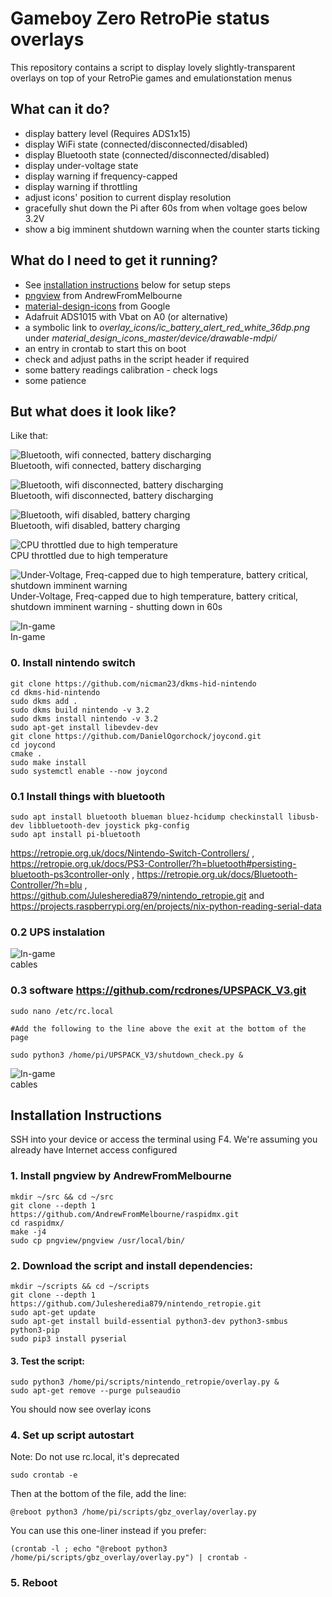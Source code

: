 # Gameboy Zero RetroPie status overlays
This repository contains a script to display lovely slightly-transparent overlays on top of your RetroPie games and emulationstation menus

## What can it do?
- display battery level (Requires ADS1x15)
- display WiFi state (connected/disconnected/disabled)
- display Bluetooth state (connected/disconnected/disabled)
- display under-voltage state
- display warning if frequency-capped
- display warning if throttling
- adjust icons' position to current display resolution
- gracefully shut down the Pi after 60s from when voltage goes below 3.2V
- show a big imminent shutdown warning when the counter starts ticking

## What do I need to get it running?
- See [installation instructions](#installation-instructions) below for setup steps
- [pngview](https://github.com/AndrewFromMelbourne/raspidmx/tree/master/pngview) from AndrewFromMelbourne
- [material-design-icons](https://github.com/google/material-design-icons/archive/master.zip) from Google
- Adafruit ADS1015 with Vbat on A0 (or alternative)
- a symbolic link to *overlay\_icons/ic\_battery\_alert\_red\_white\_36dp.png* under *material\_design\_icons\_master/device/drawable-mdpi/*
- an entry in crontab to start this on boot
- check and adjust paths in the script header if required
- some battery readings calibration - check logs
- some patience

## But what does it look like?
Like that:

![Bluetooth, wifi connected, battery discharging](_images/connected.png)  
Bluetooth, wifi connected, battery discharging

![Bluetooth, wifi disconnected, battery discharging](_images/disconnected.png)  
Bluetooth, wifi disconnected, battery discharging

![Bluetooth, wifi disabled, battery charging](_images/disabled_charging.png)  
Bluetooth, wifi disabled, battery charging

![CPU throttled due to high temperature](_images/throttle.png)  
CPU throttled due to high temperature

![Under-Voltage, Freq-capped due to high temperature, battery critical, shutdown imminent warning](_images/freqcap_undervolt_criticalbat_shutdown.png)  
Under-Voltage, Freq-capped due to high temperature, battery critical, shutdown imminent warning - shutting down in 60s

![In-game](_images/ingame.png)  
In-game
### 0. Install nintendo switch 

    
    git clone https://github.com/nicman23/dkms-hid-nintendo
    cd dkms-hid-nintendo
    sudo dkms add .
    sudo dkms build nintendo -v 3.2
    sudo dkms install nintendo -v 3.2
    sudo apt-get install libevdev-dev
    git clone https://github.com/DanielOgorchock/joycond.git
    cd joycond
    cmake .
    sudo make install
    sudo systemctl enable --now joycond
### 0.1 Install things with bluetooth     
    sudo apt install bluetooth blueman bluez-hcidump checkinstall libusb-dev libbluetooth-dev joystick pkg-config
    sudo apt install pi-bluetooth
        


https://retropie.org.uk/docs/Nintendo-Switch-Controllers/ ,
https://retropie.org.uk/docs/PS3-Controller/?h=bluetooth#persisting-bluetooth-ps3controller-only ,
https://retropie.org.uk/docs/Bluetooth-Controller/?h=blu ,
https://github.com/Julesheredia879/nintendo_retropie.git and 
https://projects.raspberrypi.org/en/projects/nix-python-reading-serial-data

### 0.2 UPS instalation

![In-game](_images/configuracion_cables.jpg)  
cables

### 0.3 software https://github.com/rcdrones/UPSPACK_V3.git
    sudo nano /etc/rc.local
    
    #Add the following to the line above the exit at the bottom of the page
    
    sudo python3 /home/pi/UPSPACK_V3/shutdown_check.py &


![In-game](_images/instalar.png)  
cables


## Installation Instructions

SSH into your device or access the terminal using F4. We're assuming you already have Internet access configured

### 1. Install pngview by AndrewFromMelbourne
    mkdir ~/src && cd ~/src
    git clone --depth 1 https://github.com/AndrewFromMelbourne/raspidmx.git
    cd raspidmx/
    make -j4
    sudo cp pngview/pngview /usr/local/bin/


### 2. Download the script and install dependencies:
    mkdir ~/scripts && cd ~/scripts
    git clone --depth 1 https://github.com/Julesheredia879/nintendo_retropie.git
    sudo apt-get update
    sudo apt-get install build-essential python3-dev python3-smbus python3-pip
    sudo pip3 install pyserial

#### 3. Test the script:

    sudo python3 /home/pi/scripts/nintendo_retropie/overlay.py &
    sudo apt-get remove --purge pulseaudio
    
You should now see overlay icons

### 4. Set up script autostart
Note: Do not use rc.local, it's deprecated

    sudo crontab -e

Then at the bottom of the file, add the line:

    @reboot python3 /home/pi/scripts/gbz_overlay/overlay.py

You can use this one-liner instead if you prefer:

    (crontab -l ; echo "@reboot python3 /home/pi/scripts/gbz_overlay/overlay.py") | crontab -

### 5. Reboot
